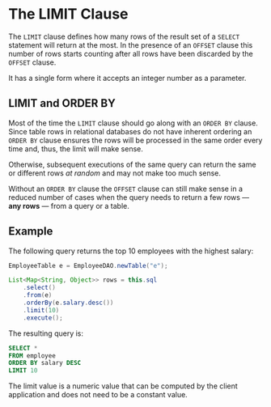 # The LIMIT Clause

The `LIMIT` clause defines how many rows of the result set of a `SELECT` statement will return
at the most. In the presence of an `OFFSET` clause this number of rows starts counting after
all rows have been discarded by the `OFFSET` clause.

It has a single form where it accepts an integer number as a parameter.


## LIMIT and ORDER BY

Most of the time the `LIMIT` clause should go along with an `ORDER BY` clause. Since table rows in relational
databases do not have inherent ordering an `ORDER BY` clause ensures the rows will be processed
in the same order every time and, thus, the limit will make sense.

Otherwise, subsequent executions of the same query can return the same or different rows 
*at random* and may not make too much sense.

Without an `ORDER BY` clause the `OFFSET` clause can still make sense in a reduced number of cases
when the query needs to return a few rows &mdash; **any rows** &mdash; from a query or a table.


## Example

The following query returns the top 10 employees with the highest salary:

```java
EmployeeTable e = EmployeeDAO.newTable("e");

List<Map<String, Object>> rows = this.sql
    .select()
    .from(e) 
    .orderBy(e.salary.desc())
    .limit(10)
    .execute();
```

The resulting query is:

```sql
SELECT *
FROM employee
ORDER BY salary DESC
LIMIT 10
```

The limit value is a numeric value that can be computed by the client application and does not 
need to be a constant value.


